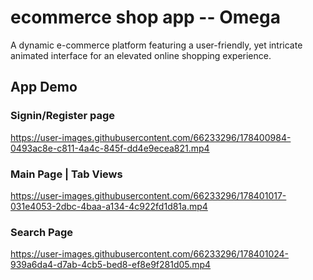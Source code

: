 # ecommerce shop app -- Omega
A dynamic e-commerce platform featuring a user-friendly, yet intricate animated interface for an elevated online shopping experience.

## App Demo


### Signin/Register page


https://user-images.githubusercontent.com/66233296/178400984-0493ac8e-c811-4a4c-845f-dd4e9ecea821.mp4



### Main Page | Tab Views



https://user-images.githubusercontent.com/66233296/178401017-031e4053-2dbc-4baa-a134-4c922fd1d81a.mp4


### Search Page


https://user-images.githubusercontent.com/66233296/178401024-939a6da4-d7ab-4cb5-bed8-ef8e9f281d05.mp4
